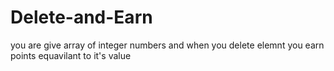 # Delete-and-Earn
you are give array of integer numbers and when you delete elemnt you earn points equavilant to it's value
